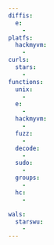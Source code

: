 ```yaml
---
diffis:
  e:
    -
platfs:
  hackmyvm:
    -
curls:
  stars:
    -
functions:
  unix:
    -
  e:
    -
  hackmyvm:
    -
  fuzz:
    -
  decode:
    -
  sudo:
    -
  groups:
    -
  hc:
    -

wals:
  starswu:
    -
---
```

